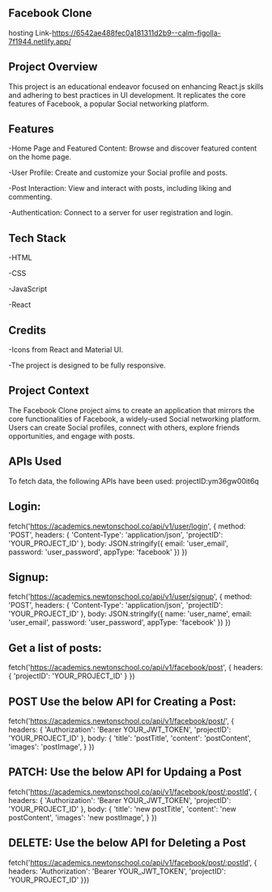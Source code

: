 Facebook Clone
-
hosting Link-https://6542ae488fec0a181311d2b9--calm-figolla-7f1944.netlify.app/


Project Overview
-
This project is an educational endeavor focused on enhancing React.js skills and adhering to best practices in UI development. It replicates the core features of Facebook, a popular Social networking platform.

Features
-
-Home Page and Featured Content: Browse and discover featured content on the home page.

-User Profile: Create and customize your Social profile and posts.

-Post Interaction: View and interact with posts, including liking and commenting.

-Authentication: Connect to a server for user registration and login.


Tech Stack
-

-HTML

-CSS

-JavaScript

-React

Credits
-
-Icons from React and Material UI.

-The project is designed to be fully responsive.

Project Context
-
The Facebook Clone project aims to create an application that mirrors the core functionalities of Facebook, a widely-used Social networking platform. Users can create Social profiles, connect with others, explore friends opportunities, and engage with posts.

APIs Used
-
To fetch data, the following APIs have been used: projectID:ym36gw00it6q

Login:
-
fetch('https://academics.newtonschool.co/api/v1/user/login', {
    method: 'POST',
    headers: {
        'Content-Type': 'application/json',
        'projectID': 'YOUR_PROJECT_ID'
    },
    body: JSON.stringify({
        email: 'user_email',
        password: 'user_password',
        appType: 'facebook'
    })
})

Signup:
-
fetch('https://academics.newtonschool.co/api/v1/user/signup', {
    method: 'POST',
    headers: {
        'Content-Type': 'application/json',
        'projectID': 'YOUR_PROJECT_ID'
    },
    body: JSON.stringify({
        name: 'user_name',
        email: 'user_email',
        password: 'user_password',
        appType: 'facebook'
    })
})


Get a list of posts:
-
fetch('https://academics.newtonschool.co/api/v1/facebook/post', {
    headers: {
       'projectID': 'YOUR_PROJECT_ID'
    }
})

POST Use the below API for Creating a Post:
-
fetch('https://academics.newtonschool.co/api/v1/facebook/post/', {    
headers: {
        'Authorization': 'Bearer YOUR_JWT_TOKEN',
        'projectID': 'YOUR_PROJECT_ID'
    },
   body: {
      'title': 'postTitle',
      'content': 'postContent',
      'images': 'postImage',
   }
})

PATCH: Use the below API for Updaing a Post
-
fetch('https://academics.newtonschool.co/api/v1/facebook/post/:postId', {    headers: {
        'Authorization': 'Bearer YOUR_JWT_TOKEN',
        'projectID': 'YOUR_PROJECT_ID'
    },
   body: {
      'title': 'new postTitle',
      'content': 'new postContent',
      'images': 'new postImage',
   }
})

DELETE: Use the below API for Deleting a Post
-
fetch('https://academics.newtonschool.co/api/v1/facebook/post/:postId', {    headers:
        'Authorization': 'Bearer YOUR_JWT_TOKEN',
        'projectID': 'YOUR_PROJECT_ID'
    }})
    
